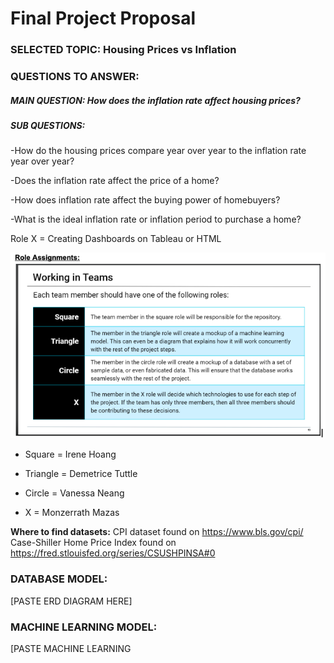 # Final Project Proposal

### SELECTED TOPIC: Housing Prices vs Inflation  


### QUESTIONS TO ANSWER: 

##### MAIN QUESTION: How does the inflation rate affect housing prices? 
##### SUB QUESTIONS:
-How do the housing prices compare year over year  to the inflation rate year over year?

-Does the inflation rate affect the price of a home?

-How does inflation rate affect the buying power of homebuyers?

-What is the ideal inflation rate or inflation period to purchase a home?

Role X = Creating Dashboards on Tableau or HTML

![IMAGE_SET](https://github.com/dpTuttle/final_project/blob/main/Resources/Teams_Assign.png)

- Square = Irene Hoang

- Triangle = Demetrice Tuttle

- Circle = Vanessa Neang

- X = Monzerrath Mazas

**Where to find datasets:**
CPI dataset found on https://www.bls.gov/cpi/
Case-Shiller Home Price Index found on https://fred.stlouisfed.org/series/CSUSHPINSA#0



### DATABASE MODEL:

[PASTE ERD DIAGRAM HERE]



### MACHINE LEARNING MODEL:

[PASTE MACHINE LEARNING 





